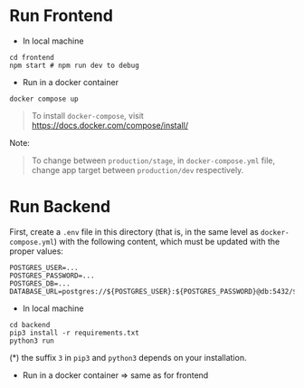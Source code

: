 # Run Frontend
* In local machine
```
cd frontend
npm start # npm run dev to debug
```

* Run in a docker container
```
docker compose up
```
> To install `docker-compose`, visit https://docs.docker.com/compose/install/

Note:
> To change between `production/stage`, in `docker-compose.yml` file, change app target between `production/dev` respectively. 


# Run Backend
First, create a `.env` file in this directory (that is, in the same level as `docker-compose.yml`) with the following content, which must be updated with the proper values:
```
POSTGRES_USER=...
POSTGRES_PASSWORD=...
POSTGRES_DB=...
DATABASE_URL=postgres://${POSTGRES_USER}:${POSTGRES_PASSWORD}@db:5432/${POSTGRES_DB}
```

* In local machine
```
cd backend
pip3 install -r requirements.txt
python3 run 
```
(*) the suffix `3` in `pip3` and `python3` depends on your installation.

* Run in a docker container => same as for frontend
